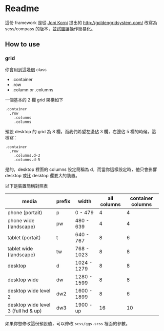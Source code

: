 # Readme

這份 framework 是從 [Joni Korpi](http://jonikorpi.com/) 提出的 http://goldengridsystem.com/ 改寫為 scss/compass 的版本，並試圖讓操作簡易化。

## How to use

### grid

你會用到這幾個 class

- .container
- .row
- .column or .columns

一個基本的 2 欄 grid 架構如下

    .container
      .row
        .columns
        .columns

預設 desktop 的 grid 為 8 欄，而我們希望左邊佔 3 欄，右邊佔 5 欄的時候，這樣寫：

    .container
      .row
        .columns.d-3
        .columns.d-5

是的，desktop 裡面的 columns 設定簡稱為 d，而當你這樣設定時，他只會影響 desktop 或比 desktop 還要大的裝置。

以下是裝置簡稱對照表

| media                              | prefix | width       | all columns | container columns |
|------------------------------------|--------|-------------|-------------|-------------------|
| phone (portait)                    | p      | 0 - 479     | 4           | 4                 |
| phone wide (landscape)             | pw     | 480 - 639   | 4           | 4                 |
| tablet (portait)                   | t      | 640 - 767   | 8           | 6                 |
| tablet wide (landscape)            | tw     | 768 - 1023  | 8           | 8                 |
| desktop                            | d      | 1024 - 1279 | 8           | 8                 |
| desktop wide                       | dw     | 1280 - 1599 | 8           | 8                 |
| desktop wide level 2               | dw2    | 1600 - 1899 | 8           | 6                 |
| desktop wide level 3 (full hd & up)| dw3    | 1900 - up   | 16          | 10                |

如果你想修改這份預設值，可以修改 ``scss/ggs.scss`` 裡面的參數。

